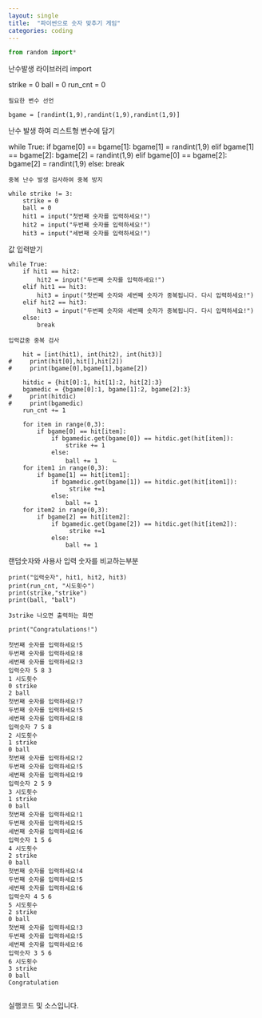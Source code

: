 ```yaml
---
layout: single
title:  "파이썬으로 숫자 맞추기 게임"
categories: coding
---
```




```python
from random import*

```
난수발생 라이브러리 import

strike = 0
ball = 0
run_cnt = 0

```
필요한 변수 선언

bgame = [randint(1,9),randint(1,9),randint(1,9)]

```
난수 발생 하여 리스트형 변수에 담기

while True:
    if bgame[0] == bgame[1]:
        bgame[1] = randint(1,9)
    elif bgame[1] == bgame[2]:
        bgame[2] = randint(1,9)
    elif bgame[0] == bgame[2]:
        bgame[2] = randint(1,9)
    else:
        break

```
중복 난수 발생 검사하여 중복 방지

while strike != 3:
    strike = 0
    ball = 0
    hit1 = input("첫번째 숫자를 입력하세요!")
    hit2 = input("두번째 숫자를 입력하세요!")
    hit3 = input("세번째 숫자를 입력하세요!")

```
값 입력받기

    while True:
        if hit1 == hit2:
            hit2 = input("두번째 숫자를 입력하세요!")
        elif hit1 == hit3:
            hit3 = input("첫번쩨 숫자와 세번째 숫자가 중복됩니다. 다시 입력하세요!")
        elif hit2 == hit3:
            hit3 = input("두번쩨 숫자와 세번째 숫자가 중복됩니다. 다시 입력하세요!")
        else:
            break

```
입력값중 중복 검사
            
    hit = [int(hit1), int(hit2), int(hit3)]
#     print(hit[0],hit[],hit[2])
#     print(bgame[0],bgame[1],bgame[2])
    
    hitdic = {hit[0]:1, hit[1]:2, hit[2]:3}
    bgamedic = {bgame[0]:1, bgame[1]:2, bgame[2]:3}
#     print(hitdic)
#     print(bgamedic)
    run_cnt += 1
    
    for item in range(0,3):
        if bgame[0] == hit[item]:
            if bgamedic.get(bgame[0]) == hitdic.get(hit[item]):
                strike += 1
            else:
                ball += 1    ㄴ
    for item1 in range(0,3):
        if bgame[1] == hit[item1]:
            if bgamedic.get(bgame[1]) == hitdic.get(hit[item1]):
                 strike +=1
            else:
                ball += 1 
    for item2 in range(0,3):
        if bgame[2] == hit[item2]:
            if bgamedic.get(bgame[2]) == hitdic.get(hit[item2]):
                 strike +=1
            else:
                ball += 1 

```
랜덤숫자와 사용사 입력 숫자를 비교하는부분       
            
    print("입력숫자", hit1, hit2, hit3)
    print(run_cnt, "시도횟수")
    print(strike,"strike")
    print(ball, "ball")

```
3strike 나오면 출력하는 화면       

print("Congratulations!")
```

    첫번째 숫자를 입력하세요!5
    두번째 숫자를 입력하세요!8
    세번째 숫자를 입력하세요!3
    입력숫자 5 8 3
    1 시도횟수
    0 strike
    2 ball
    첫번째 숫자를 입력하세요!7
    두번째 숫자를 입력하세요!5
    세번째 숫자를 입력하세요!8
    입력숫자 7 5 8
    2 시도횟수
    1 strike
    0 ball
    첫번째 숫자를 입력하세요!2
    두번째 숫자를 입력하세요!5
    세번째 숫자를 입력하세요!9
    입력숫자 2 5 9
    3 시도횟수
    1 strike
    0 ball
    첫번째 숫자를 입력하세요!1
    두번째 숫자를 입력하세요!5
    세번째 숫자를 입력하세요!6
    입력숫자 1 5 6
    4 시도횟수
    2 strike
    0 ball
    첫번째 숫자를 입력하세요!4
    두번째 숫자를 입력하세요!5
    세번째 숫자를 입력하세요!6
    입력숫자 4 5 6
    5 시도횟수
    2 strike
    0 ball
    첫번째 숫자를 입력하세요!3
    두번째 숫자를 입력하세요!5
    세번째 숫자를 입력하세요!6
    입력숫자 3 5 6
    6 시도횟수
    3 strike
    0 ball
    Congratulation
    


```python

```
실행코드 및 소스입니다. 